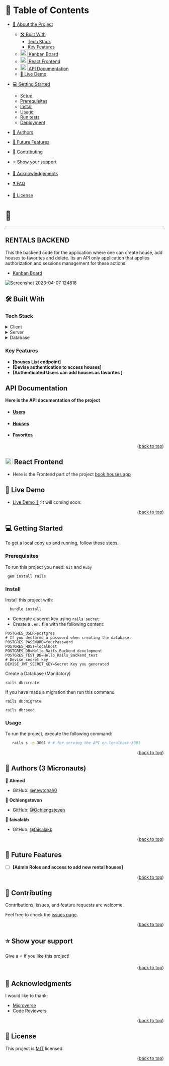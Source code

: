 <a name="readme-top"></a>

# 📗 Table of Contents

- [📖 About the Project](#about-project)
  - [🛠 Built With](#built-with)
    - [Tech Stack](#tech-stack)
    - [Key Features](#key-features)
  - [<img src="https://cdn-icons-png.flaticon.com/512/5360/5360804.png" width="23" height="20"/> Kanban Board](#kanban-board)
  - [<img src="https://upload.wikimedia.org/wikipedia/commons/thumb/a/a7/React-icon.svg/539px-React-icon.svg.png" width="23" height="20"/> React Frontend](#react-frontend)
  - [<img src="https://emojipedia-us.s3.amazonaws.com/source/microsoft-teams/337/spiral-notepad_1f5d2-fe0f.png" width="23" height="20"/> API Documentation](#api-docs)
  - [🚀 Live Demo](#live-demo)
  
- [💻 Getting Started](#getting-started)
  - [Setup](#setup)
  - [Prerequisites](#prerequisites)
  - [Install](#install)
  - [Usage](#usage)
  - [Run tests](#run-tests)
  - [Deployment](#triangular_flag_on_post-deployment)
- [👥 Authors](#authors)
- [🔭 Future Features](#future-features)
- [🤝 Contributing](#contributing)
- [⭐️ Show your support](#support)
- [🙏 Acknowledgements](#acknowledgements)
- [❓ FAQ](#faq)
- [📝 License](#license)

<!-- PROJECT DESCRIPTION -->

# 📖  <a name="about-project"></a>

** **

## RENTALS BACKEND

This the backend code for the application where one can create house, add houses to favorites and delete. Its an API only application that applies authorization and sessions management for these actions
- [Kanban Board](https://github.com/users/Ochiengsteven/projects/5)

![Screenshot 2023-04-07 124818](![kenbenSetup](https://github.com/Ochiengsteven/rent-backend/assets/70527740/b1620b15-4871-41fd-b8d3-0ebe3737dc46)
)

## 🛠 Built With <a name="built-with"></a>

### Tech Stack <a name="tech-stack"></a>

<details>
  <summary>Client</summary>
  <ul>
    <li><a href="https://reactjs.org/">React.js</a></li>
  </ul>
</details>

<details>
  <summary>Server</summary>
  <ul>
    <li>Rails</li>
  </ul>
</details>

<details>
<summary>Database</summary>
  <ul>
    <li><a href="https://www.postgresql.org/">PostgreSQL</a></li>
  </ul>
</details>

### Key Features <a name="key-features"></a>

- **[houses List endpoint]**
- **[Devise authentication to access houses]**
- **[Authenticated Users can add  houses as  favorites ]**

## API Documentation<a name="api-docs"></a>
**Here is the API documentation of the project**

- #### [Users](https://github.com/Ochiengsteven/rent-backend/blob/dev/documentation/User_API_documentation.md)
- #### [Houses](https://github.com/Ochiengsteven/rent-backend/blob/dev/documentation/Houses_API_documentation.md)
- #### [Favorites](https://github.com/Ochiengsteven/rent-backend/blob/dev/documentation/Favorites_API_documentation.md)

<p align="right">(<a href="#readme-top">back to top</a>)</p>

<!-- React Frontend -->
## <img src="https://upload.wikimedia.org/wikipedia/commons/thumb/a/a7/React-icon.svg/539px-React-icon.svg.png" width="23" height="20"/> React Frontend <a name="react-frontend"></a>
- Here is the Frontend part of the project [book houses app](https://github.com/m00h0/book-hotel-frontend)

## 🚀 Live Demo <a name="live-demo"></a>

- [Live Demo :rocket:]() :It will coming soon:

<p align="right">(<a href="#readme-top">back to top</a>)</p>

<!-- GETTING STARTED -->
## 💻 Getting Started <a name="getting-started"></a>

To get a local copy up and running, follow these steps.
### Prerequisites

To run this project you need:
`Git` and `Ruby`
```
 gem install rails
```

### Install

Install this project with:

```sh
  bundle install
```
- Generate a secret key using `rails secret`
- Create a  `.env` file with the following content:
```
POSTGRES_USER=postgres
# If you declared a password when creating the database:
POSTGRES_PASSWORD=YourPassword
POSTGRES_HOST=localhost
POSTGRES_DB=Hello_Rails_Backend_development
POSTGRES_TEST_DB=Hello_Rails_Backend_test
# Devise secret key
DEVISE_JWT_SECRET_KEY=Secret Key you generated
```

Create a Database (Mandatory)

```
rails db:create
```

If you have made a migration then run this command

```
rails db:migrate
```
```
rails db:seed
```
### Usage

To run the project, execute the following command:

```sh
   rails s -p 3001 # # for serving the API on localhost:3001
```

<p align="right">(<a href="#readme-top">back to top</a>)</p>

<!-- AUTHORS -->

## 👥 Authors (3 Micronauts) <a name="authors"></a>

👤 **Ahmed**

- GitHub: [@newtonah0](https://github.com/newtonah0)

👤 **Ochiengsteven**

- GitHub: [@Ochiengsteven](https://github.com/Ochiengsteven)

👤 **faisalakb**

- GitHub: [@faisalakb](https://github.com/faisalakb/)


<p align="right">(<a href="#readme-top">back to top</a>)</p>

<!-- FUTURE FEATURES -->

## 🔭 Future Features <a name="future-features"></a>

- [ ] **[Admin Roles and access to add new rental houses]**

<p align="right">(<a href="#readme-top">back to top</a>)</p>

<!-- CONTRIBUTING -->

## 🤝 Contributing <a name="contributing"></a>

Contributions, issues, and feature requests are welcome!

Feel free to check the [issues page](https://github.com/Ochiengsteven/rent-backend/issues).

<p align="right">(<a href="#readme-top">back to top</a>)</p>

<!-- SUPPORT -->

## ⭐️ Show your support <a name="support"></a>

Give a ⭐️ if you like this project!

<p align="right">(<a href="#readme-top">back to top</a>)</p>

<!-- ACKNOWLEDGEMENTS -->

## 🙏 Acknowledgments <a name="acknowledgements"></a>

I would like to thank:
- [Microverse](https://www.microverse.org/)
- Code Reviewers


<p align="right">(<a href="#readme-top">back to top</a>)</p>


<!-- LICENSE -->

## 📝 License <a name="license"></a>

This project is [MIT](./MIT.md) licensed.

<p align="right">(<a href="#readme-top">back to top</a>)</p>
